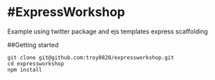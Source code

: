 #ExpressWorkshop
===============

Example using twitter package and ejs templates express scaffolding

##Getting started 

```
git clone git@github.com:troy0820/expressworkshop.git
cd expressworkshop
npm install 
```
